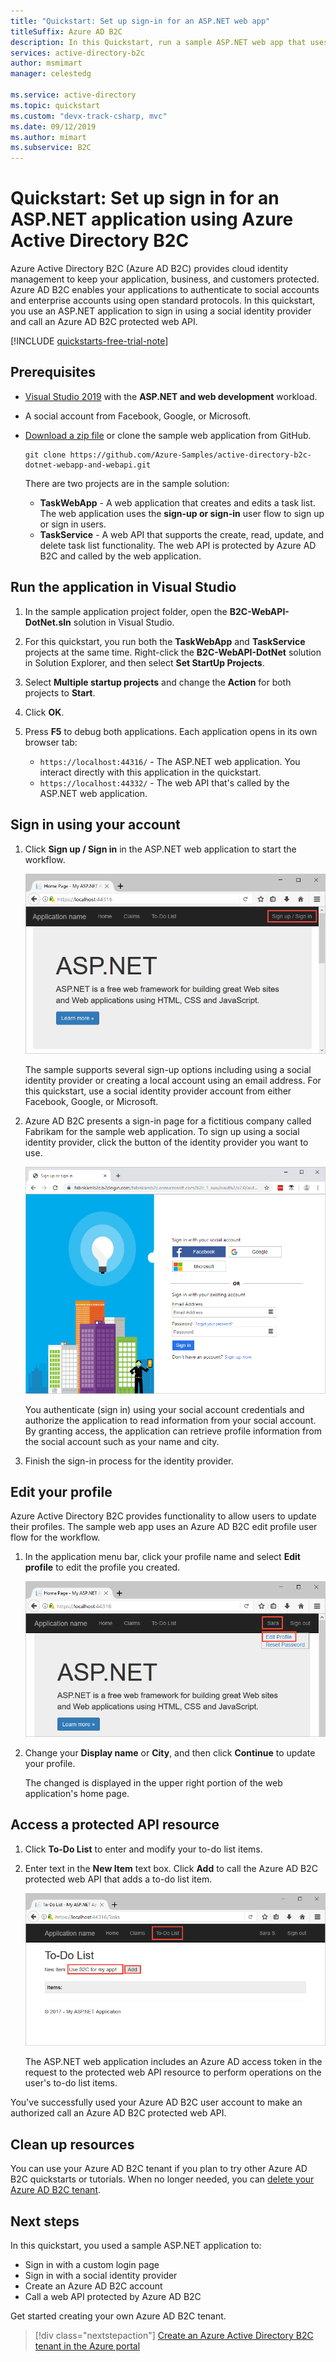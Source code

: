 ```yaml
---
title: "Quickstart: Set up sign-in for an ASP.NET web app"
titleSuffix: Azure AD B2C
description: In this Quickstart, run a sample ASP.NET web app that uses Azure Active Directory B2C to provide account sign-in.
services: active-directory-b2c
author: msmimart
manager: celestedg

ms.service: active-directory
ms.topic: quickstart
ms.custom: "devx-track-csharp, mvc"
ms.date: 09/12/2019
ms.author: mimart
ms.subservice: B2C
---
```


# Quickstart: Set up sign in for an ASP.NET application using Azure Active Directory B2C

Azure Active Directory B2C (Azure AD B2C) provides cloud identity management to keep your application, business, and customers protected. Azure AD B2C enables your applications to authenticate to social accounts and enterprise accounts using open standard protocols. In this quickstart, you use an ASP.NET application to sign in using a social identity provider and call an Azure AD B2C protected web API.

[!INCLUDE [quickstarts-free-trial-note](../../includes/quickstarts-free-trial-note.md)]

## Prerequisites

- [Visual Studio 2019](https://www.visualstudio.com/downloads/) with the **ASP.NET and web development** workload.
- A social account from Facebook, Google, or Microsoft.
- [Download a zip file](https://github.com/Azure-Samples/active-directory-b2c-dotnet-webapp-and-webapi/archive/master.zip) or clone the sample web application from GitHub.

    ```
    git clone https://github.com/Azure-Samples/active-directory-b2c-dotnet-webapp-and-webapi.git
    ```

    There are two projects are in the sample solution:

    - **TaskWebApp** - A web application that creates and edits a task list. The web application uses the **sign-up or sign-in** user flow to sign up or sign in users.
    - **TaskService** - A web API that supports the create, read, update, and delete task list functionality. The web API is protected by Azure AD B2C and called by the web application.

## Run the application in Visual Studio

1. In the sample application project folder, open the **B2C-WebAPI-DotNet.sln** solution in Visual Studio.
2. For this quickstart, you run both the **TaskWebApp** and **TaskService** projects at the same time. Right-click the **B2C-WebAPI-DotNet** solution in Solution Explorer, and then select **Set StartUp Projects**.
3. Select **Multiple startup projects** and change the **Action** for both projects to **Start**.
4. Click **OK**.
5. Press **F5** to debug both applications. Each application opens in its own browser tab:

    - `https://localhost:44316/` - The ASP.NET web application. You interact directly with this application in the quickstart.
    - `https://localhost:44332/` - The web API that's called by the ASP.NET web application.

## Sign in using your account

1. Click **Sign up / Sign in** in the ASP.NET web application to start the workflow.

    ![Sample ASP.NET web app in browser with sign up/sign link highlighted](./media/quickstart-web-app-dotnet/web-app-sign-in.png)

    The sample supports several sign-up options including using a social identity provider or creating a local account using an email address. For this quickstart, use a social identity provider account from either Facebook, Google, or Microsoft.

2. Azure AD B2C presents a sign-in page for a fictitious company called Fabrikam for the sample web application. To sign up using a social identity provider, click the button of the identity provider you want to use.

    ![Sign In or Sign Up page showing identity provider buttons](./media/quickstart-web-app-dotnet/sign-in-or-sign-up-web.png)

    You authenticate (sign in) using your social account credentials and authorize the application to read information from your social account. By granting access, the application can retrieve profile information from the social account such as your name and city.

3. Finish the sign-in process for the identity provider.

## Edit your profile

Azure Active Directory B2C provides functionality to allow users to update their profiles. The sample web app uses an Azure AD B2C edit profile user flow for the workflow.

1. In the application menu bar, click your profile name and select **Edit profile** to edit the profile you created.

    ![Sample web app in browser with Edit profile link highlighted](./media/quickstart-web-app-dotnet/edit-profile-web.png)

2. Change your **Display name** or **City**, and then click **Continue** to update your profile.

    The changed is displayed in the upper right portion of the web application's home page.

## Access a protected API resource

1. Click **To-Do List** to enter and modify your to-do list items.

2. Enter text in the **New Item** text box. Click **Add** to call the Azure AD B2C protected web API that adds a to-do list item.

    ![Sample web app in browser with Add a to-do list item](./media/quickstart-web-app-dotnet/add-todo-item-web.png)

    The ASP.NET web application includes an Azure AD access token in the request to the protected web API resource to perform operations on the user's to-do list items.

You've successfully used your Azure AD B2C user account to make an authorized call an Azure AD B2C protected web API.

## Clean up resources

You can use your Azure AD B2C tenant if you plan to try other Azure AD B2C quickstarts or tutorials. When no longer needed, you can [delete your Azure AD B2C tenant](faq.yml#how-do-i-delete-my-azure-ad-b2c-tenant-).

## Next steps

In this quickstart, you used a sample ASP.NET application to:

* Sign in with a custom login page
* Sign in with a social identity provider
* Create an Azure AD B2C account
* Call a web API protected by Azure AD B2C

Get started creating your own Azure AD B2C tenant.

> [!div class="nextstepaction"]
> [Create an Azure Active Directory B2C tenant in the Azure portal](tutorial-create-tenant.md)
